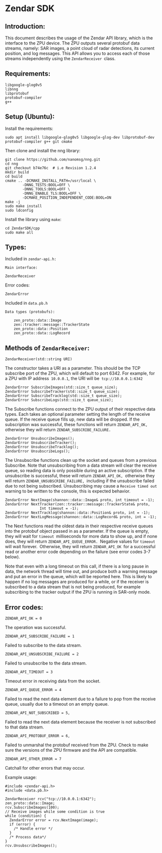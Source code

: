
# Zendar SDK


## Introduction:

This document describes the usage of the Zendar API library, which is the interface to the ZPU device. The ZPU outputs several protobuf data streams, namely: SAR images, a point cloud of radar detections, its current position, and log messages. This API allows you to access each of those streams independently using the `ZendarReceiver `class.


## Requirements:


```
libgoogle-glog0v5
libnng
libprotobuf
protobuf-compiler
g++
```



## Setup (Ubuntu):

Install the requirements:


```
sudo apt install libgoogle-glog0v5 libgoogle-glog-dev libprotobuf-dev protobuf-compiler g++ git cmake
```


Then clone and install the nng library:


```
git clone https://github.com/nanomsg/nng.git
cd nng
git checkout b74e76c  # i.e Revision 1.2.4
mkdir build
cd build
cmake .. -DCMAKE_INSTALL_PATH=/usr/local \
        -DNNG_TESTS:BOOL=OFF \
        -DNNG_TOOLS:BOOL=OFF \
        -DNNG_ENABLE_TLS:BOOL=OFF \
        -DCMAKE_POSITION_INDEPENDENT_CODE:BOOL=ON
make -j
sudo make install
sudo ldconfig
```


Install the library using `make`:


```
cd ZendarSDK/cpp
sudo make all
```



## Types:

Included in `zendar-api.h:`

	Main interface:


```
ZendarReceiver
```


Error codes:


```
ZendarError
```


Included in `data.pb.h`


    Data types (protobufs):


```
    zen_proto::data::Image
    zen::tracker::message::TrackerState
    zen_proto::data::Position
    zen_proto::data::LogRecord
```



## Methods of `ZendarReceiver`:


```
ZendarReceiver(std::string URI)
```


The constructor takes a URI as a parameter. This should be the TCP subscribe port of the ZPU, which will default to port 6342. For example, for a ZPU with IP address` 10.0.0.1`, the URI will be` tcp://10.0.0.1:6342`


```
ZendarError SubscribeImages(std::size_t queue_size);
ZendarError SubscribeTracker(std::size_t queue_size);
ZendarError SubscribeTracklog(std::size_t queue_size);
ZendarError SubscribeLogs(std::size_t queue_size);
```


The Subscribe functions connect to the ZPU output of their respective data types. Each takes an optional parameter setting the length of the receive queue. If the receive queue fills up, new data will be dropped. If the subscription was successful, these functions will return `ZENDAR_API_OK, `otherwise they will return `ZENDAR_SUBSCRIBE_FAILURE.`


```
ZendarError UnsubscribeImages();
ZendarError UnsubscribeTracker();
ZendarError UnsubscribeTracklog();
ZendarError UnsubscribeLogs();
```


The Unsubscribe functions clean up the socket and queues from a previous Subscribe. Note that unsubscribing from a data stream will clear the receive queue, so reading data is only possible during an active subscription. If the unsubscribe is successful, these will return `ZENDAR_API_OK, `otherwise they will return `ZENDAR_UNSUBSCRIBE_FAILURE, `including if the unsubscribe failed due to not being subscribed. Unsubscribing may cause a `Receive timed out `warning to be written to the console, this is expected behavior.


```
ZendarError NextImage(shannon::data::Image& proto, int timeout = -1);
ZendarError NextTracker(zen::tracker::message::TrackerState& proto,
                Int timeout = -1);
ZendarError NextTracklog(shannon::data::Position& proto, int = -1);
ZendarError NextLogMessage(shannon::data::LogRecord& proto, int = -1);
```


The Next functions read the oldest data in their respective receive queues into the protobuf object passed in as a parameter. If the queue is empty, they will wait for `timeout `milliseconds for more data to show up, and if none does, they will return `ZENDAR_API_QUEUE_ERROR. `Negative values for `timeout `will wait forever.` `Otherwise, they will return `ZENDAR_API_OK `for a successful read or another error code depending on the failure (see error codes 3-7 below).

Note that even with a long timeout on this call, if there is a long pause in data, the network thread will time out, and produce both a warning message and put an error in the queue, which will be reported here. This is likely to happen if no log messages are produced for a while, or if the receiver is subscribed to a data stream that is not being produced, for example subscribing to the tracker output if the ZPU is running in SAR-only mode.


## Error codes:


```
ZENDAR_API_OK = 0
```


The operation was successful.


```
ZENDAR_API_SUBSCRIBE_FAILURE = 1
```


Failed to subscribe to the data stream.


```
ZENDAR_API_UNSUBSCRIBE_FAILURE = 2
```


Failed to unsubscribe to the data stream.


```
ZENDAR_API_TIMEOUT = 3
```


Timeout error in receiving data from the socket.


```
ZENDAR_API_QUEUE_ERROR = 4
```


Failed to read the next data element due to a failure to pop from the receive queue, usually due to a timeout on an empty queue.


```
ZENDAR_API_NOT_SUBSCRIBED = 5,
```


Failed to read the next data element because the receiver is not subscribed to that data stream.


```
ZENDAR_API_PROTOBUF_ERROR = 6,
```


Failed to unmarshal the protobuf received from the ZPU. Check to make sure the versions of the ZPU firmware and the API are compatible. 


```
ZENDAR_API_OTHER_ERROR = 7
```


Catchall for other errors that may occur.



Example usage:


```
#include <zendar-api.h>
#include <data.pb.h>

ZendarReceiver rcv("tcp://10.0.0.1:6342");
zen_proto::data::Image;
rcv.SubscribeImages(100);
// Receive images while some condition is true
while (condition) {
  ZendarError error = rcv.NextImage(image);
  if (error) {
    /* Handle error */
  }
  /* Process data*/
}
rcv.UnsubscribeImages();
